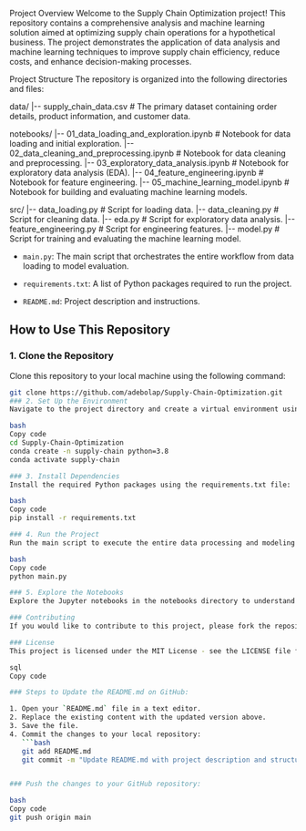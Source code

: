 Project Overview
Welcome to the Supply Chain Optimization project! This repository contains a comprehensive analysis and machine learning solution aimed at optimizing supply chain operations for a hypothetical business. The project demonstrates the application of data analysis and machine learning techniques to improve supply chain efficiency, reduce costs, and enhance decision-making processes.

Project Structure
The repository is organized into the following directories and files:

data/
|-- supply_chain_data.csv # The primary dataset containing order details, product information, and customer data.

notebooks/
|-- 01_data_loading_and_exploration.ipynb # Notebook for data loading and initial exploration.
|-- 02_data_cleaning_and_preprocessing.ipynb # Notebook for data cleaning and preprocessing.
|-- 03_exploratory_data_analysis.ipynb # Notebook for exploratory data analysis (EDA).
|-- 04_feature_engineering.ipynb # Notebook for feature engineering.
|-- 05_machine_learning_model.ipynb # Notebook for building and evaluating machine learning models.

src/
|-- data_loading.py # Script for loading data.
|-- data_cleaning.py # Script for cleaning data.
|-- eda.py # Script for exploratory data analysis.
|-- feature_engineering.py # Script for engineering features.
|-- model.py # Script for training and evaluating the machine learning model.

- `main.py`: The main script that orchestrates the entire workflow from data loading to model evaluation.

- `requirements.txt`: A list of Python packages required to run the project.

- `README.md`: Project description and instructions.


## How to Use This Repository

### 1. Clone the Repository
Clone this repository to your local machine using the following command:
```bash
git clone https://github.com/adebolap/Supply-Chain-Optimization.git
### 2. Set Up the Environment
Navigate to the project directory and create a virtual environment using Conda:

bash
Copy code
cd Supply-Chain-Optimization
conda create -n supply-chain python=3.8
conda activate supply-chain

### 3. Install Dependencies
Install the required Python packages using the requirements.txt file:

bash
Copy code
pip install -r requirements.txt

### 4. Run the Project
Run the main script to execute the entire data processing and modeling pipeline:

bash
Copy code
python main.py

### 5. Explore the Notebooks
Explore the Jupyter notebooks in the notebooks directory to understand the step-by-step process of data loading, cleaning, exploratory analysis, feature engineering, and model building.

### Contributing
If you would like to contribute to this project, please fork the repository and submit a pull request. Your contributions are welcome!

### License
This project is licensed under the MIT License - see the LICENSE file for details.

sql
Copy code

### Steps to Update the README.md on GitHub:

1. Open your `README.md` file in a text editor.
2. Replace the existing content with the updated version above.
3. Save the file.
4. Commit the changes to your local repository:
   ```bash
   git add README.md
   git commit -m "Update README.md with project description and structure"


### Push the changes to your GitHub repository:

bash
Copy code
git push origin main
